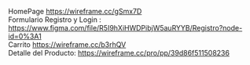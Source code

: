 HomePage https://wireframe.cc/gSmx7D  
Formulario Registro y Login : https://www.figma.com/file/R5I9hXiHWDPibjW5auRYYB/Registro?node-id=0%3A1  
Carrito https://wireframe.cc/b3rhQV  
Detalle del Producto: https://wireframe.cc/pro/pp/39d86f511508236
